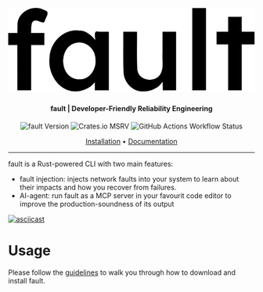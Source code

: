 <h2 align="center">
  <br>
  <p align="center"><img src="https://raw.githubusercontent.com/rebound-how/www/refs/heads/main/src/icons/products-marks/fault.svg"></p>
</h2>

<h4 align="center">fault | Developer-Friendly Reliability Engineering</h4>

<p align="center">
   <img alt="fault Version" src="https://img.shields.io/crates/v/fault-cli">
   <img alt="Crates.io MSRV" src="https://img.shields.io/crates/msrv/fault-cli">
  <img alt="GitHub Actions Workflow Status" src="https://img.shields.io/github/actions/workflow/status/rebound-how/rebound/release-fault-build.yaml">

</p>

<p align="center">
  <a href="https://fault-project.com/how-to/install/">Installation</a> •
  <a href="https://fault-project.com/tutorials/getting-started/">Documentation</a>
</p>

---

fault is a Rust-powered CLI with two main features:

* fault injection: injects network faults into your system to learn about their impacts and how you recover from failures.
* AI-agent: run fault as a MCP server in your favourit code editor to improve the production-soundness of its output

[![asciicast](https://asciinema.org/a/l2pc0o8bBTJULesRrevcMuugc.svg)](https://asciinema.org/a/l2pc0o8bBTJULesRrevcMuugc)

# Usage

Please follow the [guidelines][] to walk you through how to download and
install fault.

[guidelines]: https://fault-project.com/how-to/install/
